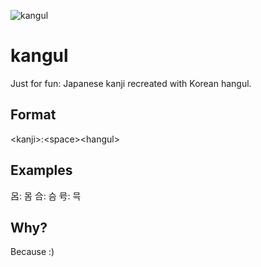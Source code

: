 ![kangul](https://raw.githubusercontent.com/marunouchi/kangul/master/logo.png)

kangul
======

Just for fun: Japanese kanji recreated with Korean hangul.

Format
------

\<kanji\>:\<space\>\<hangul\>

Examples
-------

呂: 몸
合: 슴
号: 믁

Why?
----

Because :)
